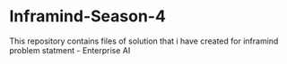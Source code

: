 # Inframind-Season-4
This repository contains files of solution that i have created for inframind problem statment - Enterprise AI

